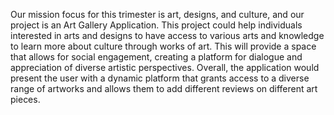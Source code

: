 Our mission focus for this trimester is art, designs, and culture, and our project is an Art Gallery Application. This project could help individuals interested in arts and designs to have access to various arts and knowledge to learn more about culture through works of art. This will provide a space that allows for social engagement, creating a platform for dialogue and appreciation of diverse artistic perspectives. Overall, the application would present the user with a dynamic platform that grants access to a diverse range of artworks and allows them to add different reviews on different art pieces.
